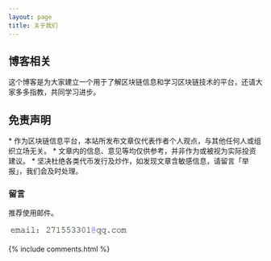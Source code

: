 ```yaml
---
layout: page
title: 关于我们 
---
```


<h2> 博客相关 </h2>  

这个博客是为大家建立一个用于了解区块链信息和学习区块链技术的平台，还请大家多多指教，共同学习进步。

<h2> 免责声明 </h2>  
* 作为区块链信息平台，本站所发布文章仅代表作者个人观点，与其他任何人或组织立场无关。
* 文章内的信息、意见等均仅供参考，并非作为或被视为实际投资建议。
* 坚决杜绝各类代币发行及炒作，如发现文章含敏感信息，请留言「举报」，我们会及时处理。
<h3> 留言 </h3>  
推荐使用邮件。

![](/images/payimg/email.jpg)


{% include comments.html %}

